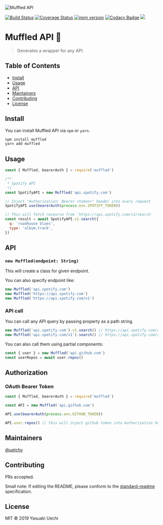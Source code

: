 ![Muffled API](https://uechi-public.s3.amazonaws.com/github/MuffledAPI/logo.png)

[![Build Status](https://travis-ci.org/uetchy/MuffledAPI.svg?branch=master)](https://travis-ci.org/uetchy/MuffledAPI)
[![Coverage Status](https://coveralls.io/repos/github/uetchy/MuffledAPI/badge.svg?branch=master)](https://coveralls.io/github/uetchy/MuffledAPI?branch=master)
[![npm version](https://img.shields.io/npm/v/muffled.svg)](https://img.shields.io/npm/v/muffled)
[![Codacy Badge](https://api.codacy.com/project/badge/Grade/7cac3d6459fd41739741b0bfa0f78480)](https://www.codacy.com/app/uetchy/MuffledAPI?utm_source=github.com&utm_medium=referral&utm_content=uetchy/MuffledAPI&utm_campaign=Badge_Grade)
![](https://img.shields.io/github/last-commit/uetchy/MuffledAPI.svg)

# Muffled API 🧣

> Generates a wrapper for any API.

## Table of Contents

- [Install](#install)
- [Usage](#usage)
- [API](#api)
- [Maintainers](#maintainers)
- [Contributing](#contributing)
- [License](#license)

## Install

You can install Muffled API via `npm` or `yarn`.

```bash
npm install muffled
yarn add muffled
```

## Usage

```js
const { Muffled, bearerAuth } = require('muffled')

/**
 * Spotify API
 */
const SpotifyAPI = new Muffled('api.spotify.com')

// Inject "Authorization: Bearer <token>" header into every request
SpotifyAPI.use(bearerAuth(process.env.SPOTIFY_TOKEN))

// This will fetch resource from `https://api.spotify.com/v1/search`
const result = await SpotifyAPI.v1.search({
  q: 'roadhouse blues',
  type: 'album,track',
})
```

## API

### `new Muffled(endpoint: String)`

This will create a class for given endpoint.

You can also specify endpoint like:

```js
new Muffled('api.spotify.com')
new Muffled('https://api.spotify.com')
new Muffled('https://api.spotify.com/v1')
```

### API call

You can call any API query by passing property as a path string.

```js
new Muffled('api.spotify.com').v1.search() // https://api.spotify.com/v1/search
new Muffled('api.spotify.com/v1').search() // https://api.spotify.com/v1/search
```

You can also call them using partial components:

```js
const { user } = new Muffled('api.github.com')
const userRepos = await user.repos()
```

## Authorization

### OAuth Bearer Token

```js
const { Muffled, bearerAuth } = require('muffled')

const API = new Muffled('api.github.com')

API.use(bearerAuth(process.env.GITHUB_TOKEN))

API.user.repos() // this will inject github token into Authorization header
```

## Maintainers

[@uetchy](https://github.com/uetchy)

## Contributing

PRs accepted.

Small note: If editing the README, please conform to the [standard-readme](https://github.com/RichardLitt/standard-readme) specification.

## License

MIT © 2019 Yasuaki Uechi
